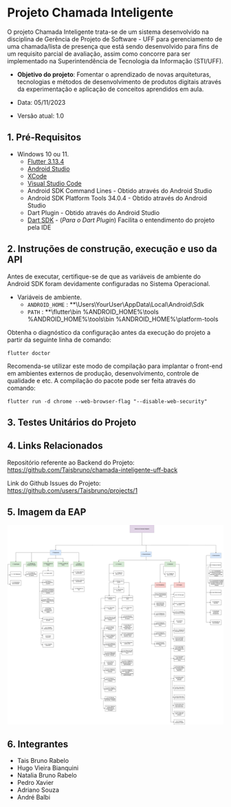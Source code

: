 # Projeto Chamada Inteligente 

O projeto Chamada Inteligente trata-se de um sistema desenvolvido na disciplina de Gerência de Projeto de Software - UFF para gerenciamento de uma chamada/lista de presença que está sendo desenvolvido para fins de um requisito parcial de avaliação, assim como concorre para ser implementado na Superintendência de Tecnologia da Informação (STI/UFF). 

* **Objetivo do projeto**:
  Fomentar o aprendizado de novas arquiteturas, tecnologias e métodos de desenvolvimento de produtos digitais através da experimentação e aplicação de conceitos aprendidos em aula.

* Data: 05/11/2023
* Versão atual: 1.0 

## 1. Pré-Requisitos

* Windows 10 ou 11.
  * [Flutter 3.13.4](https://docs.flutter.dev/get-started/install)
  * [Android Studio](https://developer.android.com/studio)
  * [XCode](https://developer.apple.com/xcode/)
  * [Visual Studio Code](https://code.visualstudio.com/)
  * Android SDK Command Lines - Obtido através do Android Studio
  * Android SDK Platform Tools 34.0.4 - Obtido através do Android Studio
  * Dart Plugin - Obtido através do Android Studio
  * [Dart SDK](https://dart.dev/get-dart) - (_Para o Dart Plugin_) Facilita o entendimento do projeto pela IDE 


## 2. Instruções de construção, execução e uso da API

Antes de executar, certifique-se de que as variáveis de ambiente do Android SDK foram devidamente configuradas no Sistema Operacional. 

* Variáveis de ambiente.
  * `ANDROID_HOME` : **\Users\YourUser\AppData\Local\Android\Sdk
  * `PATH` : **\flutter\bin
             %ANDROID_HOME%\tools
             %ANDROID_HOME%\tools\bin
             %ANDROID_HOME%\platform-tools

Obtenha o diagnóstico da configuração antes da execução do projeto a partir da seguinte linha de comando:

```
flutter doctor
```

Recomenda-se utilizar este modo de compilação para implantar o front-end em ambientes externos de produção, desenvolvimento, controle de qualidade e etc. A compilação do pacote pode ser feita através do comando:

```
flutter run -d chrome --web-browser-flag "--disable-web-security"
```

## 3. Testes Unitários do Projeto

## 4. Links Relacionados
Repositório referente ao Backend do Projeto: https://github.com/Taisbruno/chamada-inteligente-uff-back

Link do Github Issues do Projeto: https://github.com/users/Taisbruno/projects/1

## 5. Imagem da EAP
![Imagem](docs/images/eap.jpg)

## 6. Integrantes

- Tais Bruno Rabelo
- Hugo Vieira Bianquini
- Natalia Bruno Rabelo
- Pedro Xavier
- Adriano Souza
- André Balbi